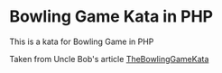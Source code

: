 # Bowling Game Kata in PHP

This is a kata for Bowling Game in PHP

Taken from Uncle Bob's article [TheBowlingGameKata](http://butunclebob.com/ArticleS.UncleBob.TheBowlingGameKata)
